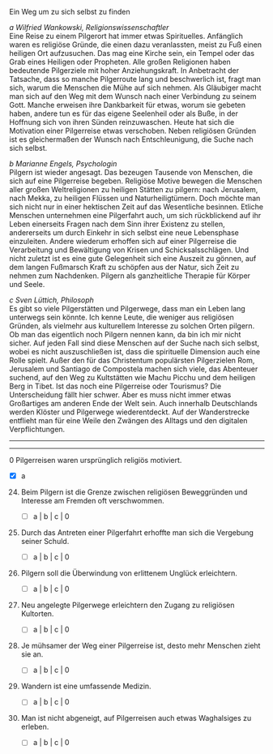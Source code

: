 Ein Weg um zu sich selbst zu finden

_a Wilfried Wankowski, Religionswissenschaftler_  
Eine Reise zu einem Pilgerort hat immer etwas Spirituelles. Anfänglich waren es religiöse Gründe, die einen dazu veranlassten, meist zu Fuß einen heiligen Ort aufzusuchen. Das mag eine Kirche sein, ein Tempel oder das Grab eines Heiligen oder Propheten. Alle großen Religionen haben bedeutende Pilgerziele mit hoher Anziehungskraft. In Anbetracht der Tatsache, dass so manche Pilgerroute lang und beschwerlich ist, fragt man sich, warum die Menschen die Mühe auf sich nehmen. Als Gläubiger macht man sich auf den Weg mit dem Wunsch nach einer Verbindung zu seinem Gott. Manche erweisen ihre Dankbarkeit für etwas, worum sie gebeten haben, andere tun es für das eigene Seelenheil oder als Buße, in der Hoffnung sich von ihren Sünden reinzuwaschen. Heute hat sich die Motivation einer Pilgerreise etwas verschoben. Neben religiösen Gründen ist es gleichermaßen der Wunsch nach Entschleunigung, die Suche nach sich selbst.

_b Marianne Engels, Psychologin_  
Pilgern ist wieder angesagt. Das bezeugen Tausende von Menschen, die sich auf eine Pilgerreise begeben. Religiöse Motive bewegen die Menschen aller großen Weltreligionen zu heiligen Stätten zu pilgern: nach Jerusalem, nach Mekka, zu heiligen Flüssen und Naturheiligtümern. Doch möchte man sich nicht nur in einer hektischen Zeit auf das Wesentliche besinnen. Etliche Menschen unternehmen eine Pilgerfahrt auch, um sich rückblickend auf ihr Leben einerseits Fragen nach dem Sinn ihrer Existenz zu stellen, andererseits um durch Einkehr in sich selbst eine neue Lebensphase einzuleiten. Andere wiederum erhoffen sich auf einer Pilgerreise die Verarbeitung und Bewältigung von Krisen und Schicksalsschlägen. Und nicht zuletzt ist es eine gute Gelegenheit sich eine Auszeit zu gönnen, auf dem langen Fußmarsch Kraft zu schöpfen aus der Natur, sich Zeit zu nehmen zum Nachdenken. Pilgern als ganzheitliche Therapie für Körper und Seele.

_c Sven Lüttich, Philosoph_  
Es gibt so viele Pilgerstätten und Pilgerwege, dass man ein Leben lang unterwegs sein könnte. Ich kenne Leute, die weniger aus religiösen Gründen, als vielmehr aus kulturellem Interesse zu solchen Orten pilgern. Ob man das eigentlich noch Pilgern nennen kann, da bin ich mir nicht sicher. Auf jeden Fall sind diese Menschen auf der Suche nach sich selbst, wobei es nicht auszuschließen ist, dass die spirituelle Dimension auch eine Rolle spielt. Außer den für das Christentum populärsten Pilgerzielen Rom, Jerusalem und Santiago de Compostela machen sich viele, das Abenteuer suchend, auf den Weg zu Kultstätten wie Machu Picchu und dem heiligen Berg in Tibet. Ist das noch eine Pilgerreise oder Tourismus? Die Unterscheidung fällt hier schwer. Aber es muss nicht immer etwas Großartiges am anderen Ende der Welt sein. Auch innerhalb Deutschlands werden Klöster und Pilgerwege wiederentdeckt. Auf der Wanderstrecke entflieht man für eine Weile den Zwängen des Alltags und den digitalen Verpflichtungen.

---

---

0 Pilgerreisen waren ursprünglich religiös motiviert.

- [x] a

24. Beim Pilgern ist die Grenze zwischen religiösen Beweggründen und Interesse am Fremden oft verschwommen.

    - [ ] a | b | c | 0

25. Durch das Antreten einer Pilgerfahrt erhoffte man sich die Vergebung seiner Schuld.

    - [ ] a | b | c | 0

26. Pilgern soll die Überwindung von erlittenem Unglück erleichtern.

    - [ ] a | b | c | 0

27. Neu angelegte Pilgerwege erleichtern den Zugang zu religiösen Kultorten.

    - [ ] a | b | c | 0

28. Je mühsamer der Weg einer Pilgerreise ist, desto mehr Menschen zieht sie an.

    - [ ] a | b | c | 0

29. Wandern ist eine umfassende Medizin.

    - [ ] a | b | c | 0

30. Man ist nicht abgeneigt, auf Pilgerreisen auch etwas Waghalsiges zu erleben.
    - [ ] a | b | c | 0
